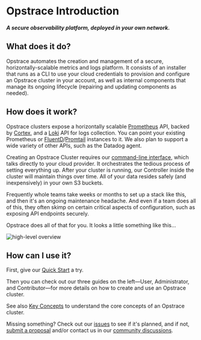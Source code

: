 <!-- markdownlint-disable MD041 -->
<!-- markdownlint-disable MD033 -->

# Opstrace Introduction

 _**A secure observability platform, deployed in your own network.**_

## What does it do?

Opstrace automates the creation and management of a secure, horizontally-scalable metrics and logs platform.
It consists of an installer that runs as a CLI to use your cloud credentials to provision and configure an Opstrace cluster in your account, as well as internal components that manage its ongoing lifecycle (repairing and updating components as needed).

## How does it work?

Opstrace clusters expose a horizontally scalable [Prometheus](https://prometheus.io) API, backed by [Cortex](https://github.com/cortexproject/cortex), and a [Loki](https://github.com/grafana/loki) API for logs collection.
You can point your existing Prometheus or [FluentD](https://fluentd.org)/[Promtail](https://github.com/grafana/loki/blob/master/docs/sources/clients/promtail/_index.md) instances to it.
We also plan to support a wide variety of other APIs, such as the Datadog agent.

Creating an Opstrace Cluster requires our [command-line interface](./references/cli.md), which talks directly to your cloud provider.
It orchestrates the tedious process of setting everything up.
After your cluster is running, our Controller inside the cluster will maintain things over time.
All of your data resides safely (and inexpensively) in your own S3 buckets.

Frequently whole teams take weeks or months to set up a stack like this, and then it's an ongoing maintenance headache.
And even if a team does all of this, they often skimp on certain critical aspects of configuration, such as exposing API endpoints securely.

Opstrace does all of that for you.
It looks a little something like this...

![high-level overview](https://share.balsamiq.com/c/kaP69UqhbdMMmzaaHB8u1a.png)

## How can I use it?

First, give our [Quick Start](./quickstart.md) a try.

Then you can check out our three guides on the left—User, Administrator, and Contributor—for more details on how to create and use an Opstrace cluster.

See also [Key Concepts](./references/concepts.md) to understand the core concepts of an Opstrace cluster.

Missing something?  Check out our [issues](https://go.opstrace.com/gh) to see if it's planned, and if not, [submit a proposal](https://go.opstrace.com/proposal) and/or contact us in our [community discussions](https://go.opstrace.com/community).
